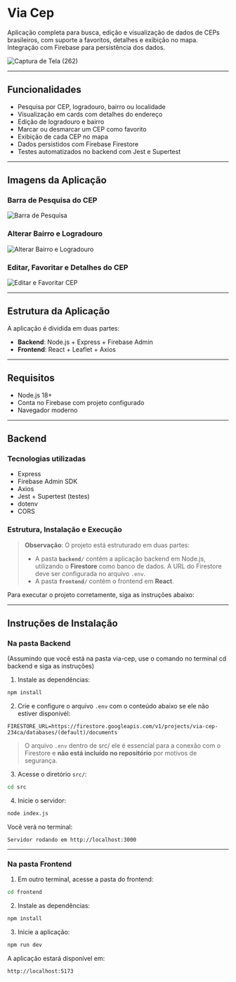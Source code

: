 # Via Cep

Aplicação completa para busca, edição e visualização de dados de CEPs brasileiros, com suporte a favoritos, detalhes e exibição no mapa. Integração com Firebase para persistência dos dados.

![Captura de Tela (262)](https://github.com/user-attachments/assets/e7e0bd37-f114-467d-9fb8-414a5665ed11)

---

## Funcionalidades

- Pesquisa por CEP, logradouro, bairro ou localidade
- Visualização em cards com detalhes do endereço
- Edição de logradouro e bairro
- Marcar ou desmarcar um CEP como favorito
- Exibição de cada CEP no mapa
- Dados persistidos com Firebase Firestore
- Testes automatizados no backend com Jest e Supertest

---

## Imagens da Aplicação

### Barra de Pesquisa do CEP 
![Barra de Pesquisa](https://github.com/user-attachments/assets/fe5a5dab-868f-476e-9d81-c3fccb7be230)

### Alterar Bairro e Logradouro
![Alterar Bairro e Logradouro](https://github.com/user-attachments/assets/be7af715-cb65-465d-9500-9fc710ec7f7c)

### Editar, Favoritar e Detalhes do CEP
![Editar e Favoritar CEP](https://github.com/user-attachments/assets/ba3661e3-b40f-42e3-9c65-9776f6b69334)


---

## Estrutura da Aplicação

A aplicação é dividida em duas partes:

- **Backend**: Node.js + Express + Firebase Admin
- **Frontend**: React + Leaflet + Axios

---

## Requisitos

- Node.js 18+
- Conta no Firebase com projeto configurado
- Navegador moderno

---

## Backend

### Tecnologias utilizadas

- Express
- Firebase Admin SDK
- Axios
- Jest + Supertest (testes)
- dotenv
- CORS

### Estrutura, Instalação e Execução

> **Observação**: O projeto está estruturado em duas partes:
>
> - A pasta **`backend/`** contém a aplicação backend em Node.js, utilizando o **Firestore** como banco de dados. A URL do Firestore deve ser configurada no arquivo `.env`.
> - A pasta **`frontend/`** contém o frontend em **React**.

Para executar o projeto corretamente, siga as instruções abaixo:

---


## Instruções de Instalação

### Na pasta Backend

(Assumindo que você está na pasta via-cep, use o comando no terminal cd backend e siga as instruções)

1. Instale as dependências:

```bash
npm install
```

2. Crie e configure o arquivo `.env` com o conteúdo abaixo se ele não estiver disponivél:

```env
FIRESTORE_URL=https://firestore.googleapis.com/v1/projects/via-cep-234ca/databases/(default)/documents
```

> O arquivo `.env` dentro de src/ ele é essencial para a conexão com o Firestore e **não está incluído no repositório** por motivos de segurança.

3. Acesse o diretório `src/`:

```bash
cd src
```

4. Inicie o servidor:

```bash
node index.js
```

Você verá no terminal:

```
Servidor rodando em http://localhost:3000
```

---

### Na pasta Frontend

1. Em outro terminal, acesse a pasta do frontend:

```bash
cd frontend
```

2. Instale as dependências:

```bash
npm install
```

3. Inicie a aplicação:

```bash
npm run dev
```

A aplicação estará disponível em:

```
http://localhost:5173
```





